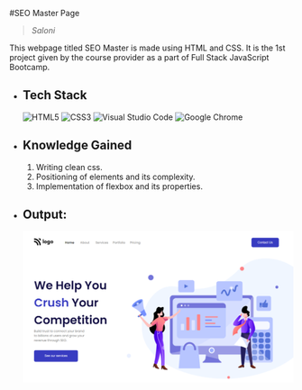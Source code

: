 #SEO Master Page
> _Saloni_

This webpage titled SEO Master is made using HTML and CSS. It is the 1st project given by the course provider as a part of Full Stack JavaScript Bootcamp.

 * ## Tech Stack

    ![HTML5](https://img.shields.io/badge/html5-%23E34F26.svg?style=for-the-badge&logo=html5&logoColor=white)
    ![CSS3](https://img.shields.io/badge/css3-%231572B6.svg?style=for-the-badge&logo=css3&logoColor=white)
    ![Visual Studio Code](https://img.shields.io/badge/Visual%20Studio%20Code-0078d7.svg?style=for-the-badge&logo=visual-studio-code&logoColor=white)
    ![Google Chrome](https://img.shields.io/badge/Google%20Chrome-4285F4?style=for-the-badge&logo=GoogleChrome&logoColor=white)

 * ## Knowledge Gained

   1. Writing clean css.
   2. Positioning of elements and its complexity.
   3. Implementation of flexbox and its properties.

 * ## Output:

   ![](./assets/output.png)
